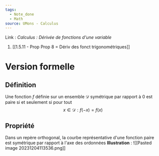 ```yaml
---
tags:
  - Note_done
  - Math
source: UMons - Calculus
---
```


Link :
_Calculus : Dérivée de fonctions d'une variable_
1. [[1.5.11 - Prop Prop 8 = Dériv des fonct trigonométriques]]

# Version formelle
## Définition
Une fonction $f$ définie sur un ensemble $\mathscr{D}$ symétrique par rapport à 0 est paire si et seulement si pour tout $$x \in \mathscr{D} : f(-x) = f(x)$$
## Propriété 
Dans un repère orthogonal, la courbe représentative d'une fonction paire est symétrique par rapport à l'axe des ordonnées
**Illustration** :
![[Pasted image 20231204113536.png]]